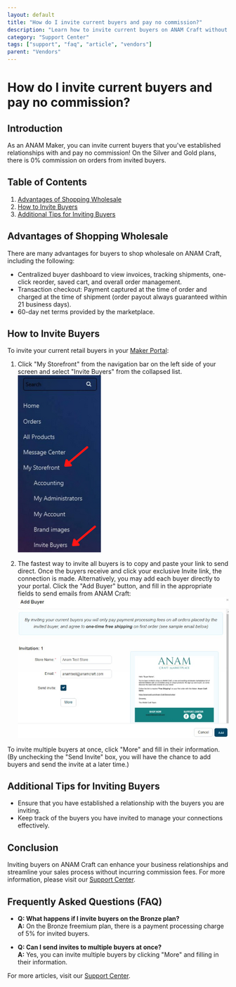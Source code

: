 ```yaml
---
layout: default
title: "How do I invite current buyers and pay no commission?"
description: "Learn how to invite current buyers on ANAM Craft without paying any commission."
category: "Support Center"
tags: ["support", "faq", "article", "vendors"]
parent: "Vendors"
---
```


# How do I invite current buyers and pay no commission?

## Introduction

As an ANAM Maker, you can invite current buyers that you've established relationships with and pay no commission! On the Silver and Gold plans, there is 0% commission on orders from invited buyers.

## Table of Contents
1. [Advantages of Shopping Wholesale](#advantages-of-shopping-wholesale)
2. [How to Invite Buyers](#how-to-invite-buyers)
3. [Additional Tips for Inviting Buyers](#additional-tips-for-inviting-buyers)

## Advantages of Shopping Wholesale

There are many advantages for buyers to shop wholesale on ANAM Craft, including the following:

- Centralized buyer dashboard to view invoices, tracking shipments, one-click reorder, saved cart, and overall order management.
- Transaction checkout: Payment captured at the time of order and charged at the time of shipment (order payout always guaranteed within 21 business days).
- 60-day net terms provided by the marketplace.

## How to Invite Buyers

To invite your current retail buyers in your [Maker Portal](https://anamcraft.com/makerportal.php):

1. Click "My Storefront" from the navigation bar on the left side of your screen and select "Invite Buyers" from the collapsed list.  
   ![Invite Buyers Step 1](/images/4516840636311.png)

2. The fastest way to invite all buyers is to copy and paste your link to send direct. Once the buyers receive and click your exclusive Invite link, the connection is made. Alternatively, you may add each buyer directly to your portal. Click the "Add Buyer" button, and fill in the appropriate fields to send emails from ANAM Craft:  
   ![Invite Buyers Step 2](/images/4516883587863.jpg)

To invite multiple buyers at once, click "More" and fill in their information. (By unchecking the "Send Invite" box, you will have the chance to add buyers and send the invite at a later time.)

## Additional Tips for Inviting Buyers

- Ensure that you have established a relationship with the buyers you are inviting.
- Keep track of the buyers you have invited to manage your connections effectively.

## Conclusion

Inviting buyers on ANAM Craft can enhance your business relationships and streamline your sales process without incurring commission fees. For more information, please visit our [Support Center](https://support.anamcraft.com).

## Frequently Asked Questions (FAQ)

- **Q: What happens if I invite buyers on the Bronze plan?**  
  **A:** On the Bronze freemium plan, there is a payment processing charge of 5% for invited buyers.

- **Q: Can I send invites to multiple buyers at once?**  
  **A:** Yes, you can invite multiple buyers by clicking "More" and filling in their information.

For more articles, visit our [Support Center](https://support.anamcraft.com).